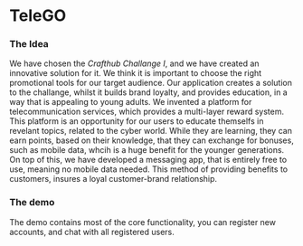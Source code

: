 # TeleGO

### The Idea
We have chosen the *Crafthub Challange I*, and we have created an innovative solution for it. 
We think it is important to choose the right promotional tools for our target audience. Our application creates a solution to the challange, whilst it builds brand loyalty, and provides education, in a way that is appealing to young adults. We invented a platform for telecommunication services, which provides a multi-layer reward system. This platform is an opportunity for our users to educate themselfs in revelant topics, related to the cyber world. While they are learning, they can earn points, based on their knowledge, that they can exchange for bonuses, such as mobile data, whcih is a huge benefit for the younger generations. On top of this, we have developed a messaging app, that is entirely free to use, meaning no mobile data needed. This method of providing benefits to customers, insures a loyal customer-brand relationship.

### The demo 
The demo contains most of the core functionality, you can register new accounts, and chat with all registered users.
